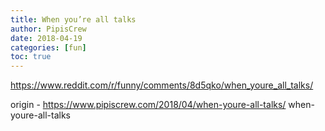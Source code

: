```yaml
---
title: When you’re all talks
author: PipisCrew
date: 2018-04-19
categories: [fun]
toc: true
---
```


https://www.reddit.com/r/funny/comments/8d5qko/when_youre_all_talks/

origin - https://www.pipiscrew.com/2018/04/when-youre-all-talks/ when-youre-all-talks